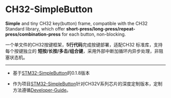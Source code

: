 # CH32-SimpleButton

**Simple** and tiny CH32 key(button) frame, compatible with the CH32 Standard library, which offer **short-press/long-press/repeat-press/combination-press** for each button, non-blocking.

一个单文件的CH32按键框架，**5行代码**完成按键部署，适配CH32 标准库，支持每个按键独立的 **短按/长按/多击/组合键**，采用外部中断加循环内异步处理，非阻塞状态机。

---

* 基于[STM32-SimpleButton](https://github.com/Kim-J-Smith/STM32-SimpleButton)的0.1.8版本

* 作为项目[STM32-SimpleButton](https://github.com/Kim-J-Smith/STM32-SimpleButton)针对CH32V系列芯片的深度定制版本，定制方法遵循[Developer-Guide](https://github.com/Kim-J-Smith/STM32-SimpleButton/blob/main/Developer_Guide.md)。


